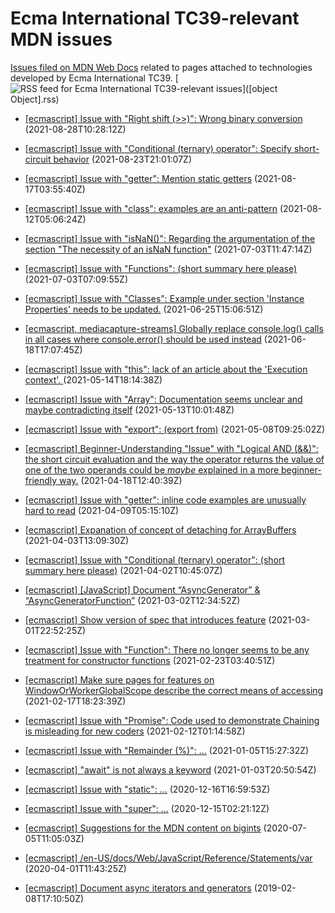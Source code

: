 # Ecma International TC39-relevant MDN issues

[Issues filed on MDN Web Docs](https://github.com/mdn/content/issues) related to pages attached to technologies developed by Ecma International TC39. [![RSS feed for Ecma International TC39-relevant issues](https://www.w3.org/QA/2007/04/feed_icon)]([object Object].rss)

* [[ecmascript] Issue with "Right shift (>>)": Wrong binary conversion](https://github.com/mdn/content/issues/8414) (2021-08-28T10:28:12Z)
  
* [[ecmascript] Issue with "Conditional (ternary) operator": Specify short-circuit behavior](https://github.com/mdn/content/issues/8239) (2021-08-23T21:01:07Z)
  
* [[ecmascript] Issue with "getter": Mention static getters](https://github.com/mdn/content/issues/7995) (2021-08-17T03:55:40Z)
  
* [[ecmascript] Issue with "class": examples are an anti-pattern](https://github.com/mdn/content/issues/7840) (2021-08-12T05:06:24Z)
  
* [[ecmascript] Issue with "isNaN()": Regarding the argumentation of the section "The necessity of an isNaN function"](https://github.com/mdn/content/issues/6551) (2021-07-03T11:47:14Z)
  
* [[ecmascript] Issue with "Functions": (short summary here please)](https://github.com/mdn/content/issues/6545) (2021-07-03T07:09:55Z)
  
* [[ecmascript] Issue with "Classes": Example under section 'Instance Properties' needs to be updated.](https://github.com/mdn/content/issues/6339) (2021-06-25T15:06:51Z)
  
* [[ecmascript, mediacapture-streams] Globally replace console.log() calls in all cases where console.error() should be used instead](https://github.com/mdn/content/issues/6117) (2021-06-18T17:07:45Z)
  
* [[ecmascript] Issue with "this": lack of an article about the 'Execution context'. ](https://github.com/mdn/content/issues/5006) (2021-05-14T18:14:38Z)
  
* [[ecmascript] Issue with "Array": Documentation seems unclear and maybe contradicting itself](https://github.com/mdn/content/issues/4968) (2021-05-13T10:01:48Z)
  
* [[ecmascript] Issue with "export": (export from)](https://github.com/mdn/content/issues/4811) (2021-05-08T09:25:02Z)
  
* [[ecmascript] Beginner-Understanding "Issue" with "Logical AND (&&)": the short circuit evaluation and the way the operator returns the value of one of the two operands could be _maybe_ explained in a more beginner-friendly way.](https://github.com/mdn/content/issues/4218) (2021-04-18T12:40:39Z)
  
* [[ecmascript] Issue with "getter": inline code examples are unusually hard to read](https://github.com/mdn/content/issues/3955) (2021-04-09T05:15:10Z)
  
* [[ecmascript] Expanation of concept of detaching for ArrayBuffers](https://github.com/mdn/content/issues/3797) (2021-04-03T13:09:30Z)
  
* [[ecmascript] Issue with "Conditional (ternary) operator": (short summary here please)](https://github.com/mdn/content/issues/3775) (2021-04-02T10:45:07Z)
  
* [[ecmascript] [JavaScript] Document “AsyncGenerator” & “AsyncGeneratorFunction”](https://github.com/mdn/content/issues/2803) (2021-03-02T12:34:52Z)
  
* [[ecmascript] Show version of spec that introduces feature](https://github.com/mdn/content/issues/2787) (2021-03-01T22:52:25Z)
  
* [[ecmascript] Issue with "Function": There no longer seems to be any treatment for constructor functions](https://github.com/mdn/content/issues/2599) (2021-02-23T03:40:51Z)
  
* [[ecmascript] Make sure pages for features on WindowOrWorkerGlobalScope describe the correct means of accessing](https://github.com/mdn/content/issues/2427) (2021-02-17T18:23:39Z)
  
* [[ecmascript] Issue with "Promise": Code used to demonstrate Chaining is misleading for new coders](https://github.com/mdn/content/issues/2303) (2021-02-12T01:14:58Z)
  
* [[ecmascript] Issue with "Remainder (%)": …](https://github.com/mdn/content/issues/961) (2021-01-05T15:27:32Z)
  
* [[ecmascript] "await" is not always a keyword](https://github.com/mdn/content/issues/887) (2021-01-03T20:50:54Z)
  
* [[ecmascript] Issue with "static": …](https://github.com/mdn/content/issues/309) (2020-12-16T16:59:53Z)
  
* [[ecmascript] Issue with "super": …](https://github.com/mdn/content/issues/208) (2020-12-15T02:21:12Z)
  
* [[ecmascript] Suggestions for the MDN content on bigints](https://github.com/mdn/content/issues/1623) (2020-07-05T11:05:03Z)
  
* [[ecmascript] /en-US/docs/Web/JavaScript/Reference/Statements/var](https://github.com/mdn/content/issues/1796) (2020-04-01T11:43:25Z)
  
* [[ecmascript] Document async iterators and generators](https://github.com/mdn/content/issues/2248) (2019-02-08T17:10:50Z)
  
